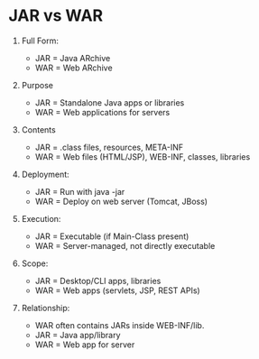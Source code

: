 
<h1>JAR vs WAR </h1>

1. Full Form:
    - JAR = Java ARchive
    - WAR = Web ARchive

2. Purpose
    - JAR = Standalone Java apps or libraries
    - WAR = Web applications for servers

3. Contents
    - JAR = .class files, resources, META-INF
    - WAR = Web files (HTML/JSP), WEB-INF, classes, libraries

4. Deployment:
    - JAR = Run with java -jar
    - WAR = Deploy on web server (Tomcat, JBoss)

5. Execution:
    - JAR = Executable (if Main-Class present)
    - WAR = Server-managed, not directly executable

6. Scope:
    - JAR = Desktop/CLI apps, libraries
    - WAR = Web apps (servlets, JSP, REST APIs)

7. Relationship:
    - WAR often contains JARs inside WEB-INF/lib.
    - JAR = Java app/library
    - WAR = Web app for server